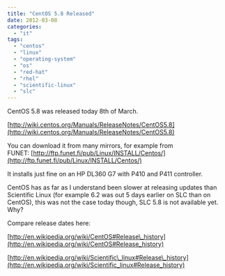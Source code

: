 ```yaml
---
title: "CentOS 5.8 Released"
date: 2012-03-08
categories: 
  - "it"
tags: 
  - "centos"
  - "linux"
  - "operating-system"
  - "os"
  - "red-hat"
  - "rhel"
  - "scientific-linux"
  - "slc"
---
```


CentOS 5.8 was released today 8th of March.

[http://wiki.centos.org/Manuals/ReleaseNotes/CentOS5.8](http://wiki.centos.org/Manuals/ReleaseNotes/CentOS5.8)

You can download it from many mirrors, for example from FUNET: [http://ftp.funet.fi/pub/Linux/INSTALL/Centos/](http://ftp.funet.fi/pub/Linux/INSTALL/Centos/)

It installs just fine on an HP DL360 G7 with P410 and P411 controller.

CentOS has as far as I understand been slower at releasing updates than Scientific Linux (for example 6.2 was out 5 days earlier on SLC than on CentOS), this was not the case today though, SLC 5.8 is not available yet. Why?

Compare release dates here:

[http://en.wikipedia.org/wiki/CentOS#Release\_history](http://en.wikipedia.org/wiki/CentOS#Release_history)

[http://en.wikipedia.org/wiki/Scientific\_linux#Release\_history](http://en.wikipedia.org/wiki/Scientific_linux#Release_history)
